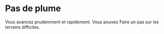 # Pas de plume

<p>Vous avancez prudemment et rapidement. Vous pouvez Faire un pas sur les terrains difficiles.</p>